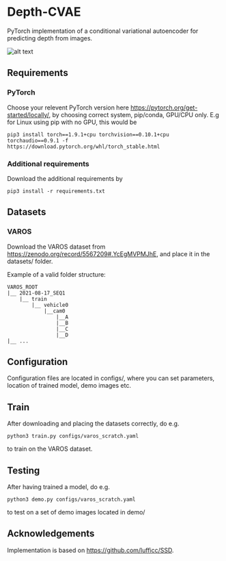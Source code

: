 # Depth-CVAE
PyTorch implementation of a conditional variational autoencoder for predicting depth from images.

![alt text](movie.gif)

## Requirements
### PyTorch
Choose your relevent PyTorch version here https://pytorch.org/get-started/locally/, by choosing correct system, pip/conda, GPU/CPU only. E.g for Linux using pip with no GPU, this would be

```
pip3 install torch==1.9.1+cpu torchvision==0.10.1+cpu torchaudio==0.9.1 -f https://download.pytorch.org/whl/torch_stable.html
```
### Additional requirements
Download the additional requirements by
```
pip3 install -r requirements.txt
```

## Datasets
### VAROS
Download the VAROS dataset from https://zenodo.org/record/5567209#.YcEgMVPMJhE, and place it in the datasets/ folder.

Example of a valid folder structure:
```
VAROS_ROOT
|__ 2021-08-17_SEQ1
    |__ train
        |__ vehicle0
            |__cam0
                |__A
                |__B
                |__C
                |__D
|__ ...
```

## Configuration
Configuration files are located in configs/, where you can set parameters, location of trained model, demo images etc.

## Train
After downloading and placing the datasets correctly, do e.g.
```
python3 train.py configs/varos_scratch.yaml
```
to train on the VAROS dataset.

## Testing
After having trained a model, do e.g.
```
python3 demo.py configs/varos_scratch.yaml
```
to test on a set of demo images located in demo/

## Acknowledgements
Implementation is based on https://github.com/lufficc/SSD.